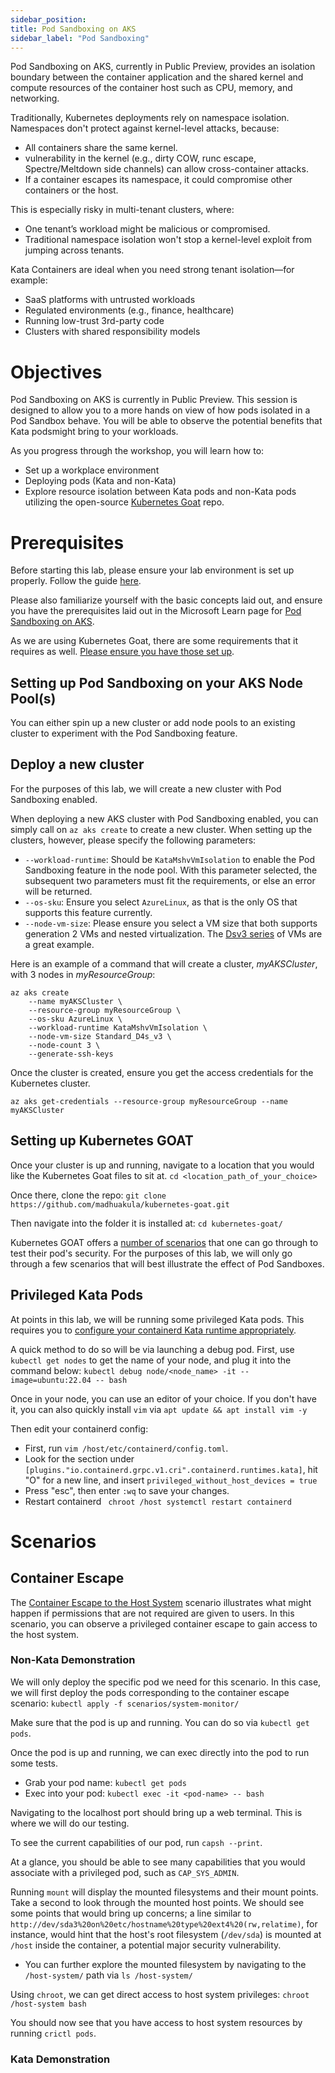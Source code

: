 ```yaml
---
sidebar_position: 
title: Pod Sandboxing on AKS
sidebar_label: "Pod Sandboxing"
---
```


Pod Sandboxing on AKS, currently in Public Preview, provides an isolation boundary between the container application and the shared kernel and compute resources of the container host such as CPU, memory, and networking. 

Traditionally, Kubernetes deployments rely on namespace isolation. Namespaces don't protect against kernel-level attacks, because:

- All containers share the same kernel.
- vulnerability in the kernel (e.g., dirty COW, runc escape, Spectre/Meltdown side channels) can allow cross-container attacks.
- If a container escapes its namespace, it could compromise other containers or the host.

This is especially risky in multi-tenant clusters, where:

- One tenant’s workload might be malicious or compromised.
- Traditional namespace isolation won't stop a kernel-level exploit from jumping across tenants.

Kata Containers are ideal when you need strong tenant isolation—for example:

- SaaS platforms with untrusted workloads
- Regulated environments (e.g., finance, healthcare)
- Running low-trust 3rd-party code
- Clusters with shared responsibility models

# Objectives

Pod Sandboxing on AKS is currently in Public Preview.
This session is designed to allow you to a more hands on view of how pods isolated in a Pod Sandbox behave. You will be able to observe the potential benefits that Kata podsmight bring to your workloads.

As you progress through the workshop, you will learn how to:

- Set up a workplace environment
- Deploying pods (Kata and non-Kata)
- Explore resource isolation between Kata pods and non-Kata pods utilizing the open-source [Kubernetes Goat](https://madhuakula.com/kubernetes-goat/) repo.

# Prerequisites

Before starting this lab, please ensure your lab environment is set up properly. Follow the guide [here](https://azure-samples.github.io/aks-labs/docs/getting-started/setting-up-lab-environment/).

Please also familiarize yourself with the basic concepts laid out, and ensure you have the prerequisites laid out in the Microsoft Learn page for [Pod Sandboxing on AKS](https://learn.microsoft.com/en-us/azure/aks/use-pod-sandboxing).

As we are using Kubernetes Goat, there are some requirements that it requires as well. [Please ensure you have those set up](https://madhuakula.com/kubernetes-goat/docs/how-to-run/kubernetes-goat-on-microsoft-azure-kubernetes-cluster).

## Setting up Pod Sandboxing on your AKS Node Pool(s)

You can either spin up a new cluster or add node pools to an existing cluster to experiment with the Pod Sandboxing feature.

## Deploy a new cluster

For the purposes of this lab, we will create a new cluster with Pod Sandboxing enabled.

When deploying a new AKS cluster with Pod Sandboxing enabled, you can simply call on `az aks create` to create a new cluster. When setting up the clusters, however, please specify the following parameters:

- `--workload-runtime`: Should be `KataMshvVmIsolation` to enable the Pod Sandboxing feature in the node pool. With this parameter selected, the subsequent two parameters must fit the requirements, or else an error will be returned.
- `--os-sku`: Ensure you select `AzureLinux`, as that is the only OS that supports this feature currently.
- `--node-vm-size`: Please ensure you select a VM size that both supports generation 2 VMs and nested virtualization. The [Dsv3 series](https://learn.microsoft.com/en-us/azure/virtual-machines/sizes/general-purpose/dsv3-series?tabs=sizebasic) of VMs are a great example.

Here is an example of a command that will create a cluster, *myAKSCluster*, with 3 nodes in *myResourceGroup*:

```azurecli-interactive
az aks create
    --name myAKSCluster \
    --resource-group myResourceGroup \
    --os-sku AzureLinux \
    --workload-runtime KataMshvVmIsolation \
    --node-vm-size Standard_D4s_v3 \
    --node-count 3 \
    --generate-ssh-keys
```

Once the cluster is created, ensure you get the access credentials for the Kubernetes cluster.

```azurecli-interactive
az aks get-credentials --resource-group myResourceGroup --name myAKSCluster
```

## Setting up Kubernetes GOAT

Once your cluster is up and running, navigate to a location that you would like the Kubernetes Goat files to sit at.
`cd <location_path_of_your_choice>`

Once there, clone the repo:
`git clone https://github.com/madhuakula/kubernetes-goat.git`

Then navigate into the folder it is installed at:
`cd kubernetes-goat/`

Kubernetes GOAT offers a [number of scenarios](https://madhuakula.com/kubernetes-goat/docs/scenarios) that one can go through to test their pod's security. For the purposes of this lab, we will only go through a few scenarios that will best illustrate the effect of Pod Sandboxes.

## Privileged Kata Pods

At points in this lab, we will be running some privileged Kata pods. This requires you to [configure your containerd Kata runtime appropriately](https://www.bing.com/search?pglt=171&q=privileged+kata+pod&cvid=8bb71690a33842b0b1e7ac56f70499c0&gs_lcrp=EgRlZGdlKgYIABBFGDkyBggAEEUYOTIGCAEQABhAMgYIAhAAGEAyBggDEAAYQDIGCAQQABhAMgYIBRAAGEAyBggGEAAYQDIGCAcQABhAMgYICBAAGEAyCAgJEOkHGPxV0gEIMTYwM2owajGoAgCwAgA&FORM=ANNAB1&PC=U531).

A quick method to do so will be via launching a debug pod. First, use `kubectl get nodes` to get the name of your node, and plug it into the command below:
`kubectl debug node/<node_name> -it --image=ubuntu:22.04 -- bash`

Once in your node, you can use an editor of your choice. If you don't have it, you can also quickly install `vim` via `apt update && apt install vim -y`

Then edit your containerd config: 
- First, run `vim /host/etc/containerd/config.toml`.
- Look for the section under `[plugins."io.containerd.grpc.v1.cri".containerd.runtimes.kata]`, hit "O" for a new line, and insert `privileged_without_host_devices = true`
- Press "esc", then enter `:wq` to save your changes.
- Restart containerd ` chroot /host systemctl restart containerd`

# Scenarios

## Container Escape

The [Container Escape to the Host System](https://madhuakula.com/kubernetes-goat/docs/scenarios/scenario-4/container-escape-to-the-host-system-in-kubernetes-containers/welcome) scenario illustrates what might happen if permissions that are not required are given to users. In this scenario, you can observe a privileged container escape to gain access to the host system.

### Non-Kata Demonstration

We will only deploy the specific pod we need for this scenario. In this case, we will first deploy the pods corresponding to the container escape scenario:
`kubectl apply -f scenarios/system-monitor/`

Make sure that the pod is up and running. You can do so via `kubectl get pods`.

Once the pod is up and running, we can exec directly into the pod to run some tests. 
- Grab your pod name: `kubectl get pods`
- Exec into your pod: `kubectl exec -it <pod-name> -- bash`

Navigating to the localhost port should bring up a web terminal. This is where we will do our testing. 

To see the current capabilities of our pod, run `capsh --print`.

At a glance, you should be able to see many capabilities that you would associate with a privileged pod, such as `CAP_SYS_ADMIN`.

Running `mount` will display the mounted filesystems and their mount points. Take a second to look through the mounted host points. We should see some points that would bring up concerns; a line similar to `http://dev/sda3%20on%20etc/hostname%20type%20ext4%20(rw,relatime)`, for instance, would hint that the host's root filesystem (`/dev/sda`) is mounted at `/host` inside the container, a potential major security vulnerability.
- You can further explore the mounted filesystem by navigating to the `/host-system/` path via `ls /host-system/`

Using `chroot`, we can get direct access to host system privileges: `chroot /host-system bash`

You should now see that you have access to host system resources by running `crictl pods`.

### Kata Demonstration



